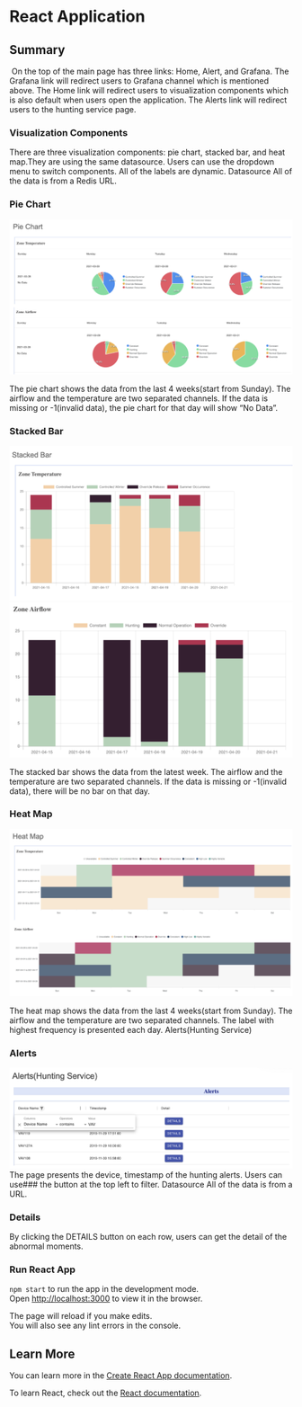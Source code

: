 # React Application

## Summary
![]()
On the top of the main page has three links: Home, Alert, and Grafana.
The Grafana link will redirect users to Grafana channel which is mentioned above.
The Home link will redirect users to visualization components which is also default when users open the application.
The Alerts link will redirect users to the hunting service page.
### Visualization Components

There are three visualization components: pie chart, stacked bar, and heat map.They are using the same datasource. Users can use the dropdown menu to switch components. All of the labels are dynamic.
Datasource
All of the data is from a Redis URL.
### Pie Chart
![](images/react-fe-pie-charts.png)

The pie chart shows the data from the last 4 weeks(start from Sunday). The airflow and the temperature are two separated channels. If the data is missing or -1(invalid data), the pie chart for that day will show “No Data”.
### Stacked Bar
![](images/react-fe-stackedbar-1.png)
![](images/react-fe-stackedbar-2.png)

The stacked bar shows the data from the latest week. The airflow and the temperature are two separated channels. If the data is missing or -1(invalid data), there will be no bar on that day.
### Heat Map
![](images/react-fe-heatmap.png)

The heat map shows the data from the last 4 weeks(start from Sunday). The airflow and the temperature are two separated channels. The label with highest frequency is presented each day.
Alerts(Hunting Service)
### Alerts
![](images/react-fe-alerts.png)
The page presents the device, timestamp of the hunting alerts. Users can use### the button at the top left to filter.
Datasource
All of the data is from a URL.
### Details

By clicking the DETAILS button on each row, users can get the detail of the abnormal moments.

### Run React App

`npm start` to run the app in the development mode.\
Open [http://localhost:3000](http://localhost:3000) to view it in the browser.

The page will reload if you make edits.\
You will also see any lint errors in the console.

## Learn More

You can learn more in the [Create React App documentation](https://facebook.github.io/create-react-app/docs/getting-started).

To learn React, check out the [React documentation](https://reactjs.org/).
